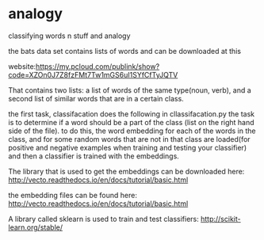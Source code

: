 # analogy

classifying words n stuff and analogy

the bats data set contains lists of words and can be downloaded at this 

website:https://my.pcloud.com/publink/show?code=XZOn0J7Z8fzFMt7Tw1mGS6uI1SYfCfTyJQTV

That contains two lists: a list of words of the same type(noun, verb), and a second list of similar words that are in a
certain class. 

the first task, classifacation does the following in cllassifacation.py
the task is to determine if a word should be a part of the class (list on the right hand side of the file).
to do this, the word embedding for each of the words in the class, and for some random words that are not in that class 
are loaded(for positive and negative examples when training and testing your classifier) and then a classifier is 
trained with the embeddings. 

The library that is used to get the embeddings can be downloaded here:
http://vecto.readthedocs.io/en/docs/tutorial/basic.html

the embedding files can be found here:
http://vecto.readthedocs.io/en/docs/tutorial/basic.html
 
A library called sklearn is used to train and test classifiers:
http://scikit-learn.org/stable/ 